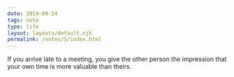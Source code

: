 ```yaml
---
date: 2019-09-24
tags: note
type: life
layout: layouts/default.njk
permalink: /notes/5/index.html
---
```


If you arrive late to a meeting, you give the other person the impression that your own time is more valuable than theirs.
